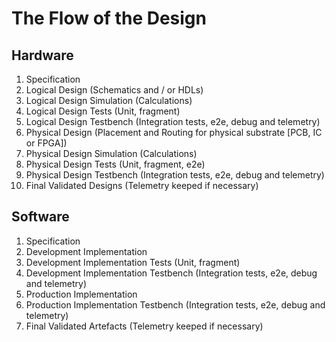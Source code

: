 # The Flow of the Design

## Hardware

1. Specification
2. Logical Design (Schematics and / or HDLs)
3. Logical Design Simulation (Calculations)
4. Logical Design Tests (Unit, fragment)
5. Logical Design Testbench (Integration tests, e2e, debug and telemetry)
6. Physical Design (Placement and Routing for physical substrate [PCB, IC or FPGA])
7. Physical Design Simulation (Calculations)
8. Physical Design Tests (Unit, fragment, e2e)
9. Physical Design Testbench (Integration tests, e2e, debug and telemetry)
10. Final Validated Designs (Telemetry keeped if necessary)

## Software

1. Specification
2. Development Implementation
3. Development Implementation Tests (Unit, fragment)
4. Development Implementation Testbench (Integration tests, e2e, debug and telemetry)
5. Production Implementation
6. Production Implementation Testbench (Integration tests, e2e, debug and telemetry)
7. Final Validated Artefacts (Telemetry keeped if necessary)
